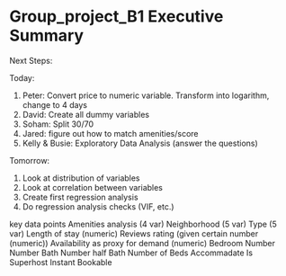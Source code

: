 # Group_project_B1 Executive Summary

Next Steps:

Today:
 1. Peter: Convert price to numeric variable. Transform into logarithm, change to 4 days
 2. David: Create all dummy variables
 3. Soham: Split 30/70
 4. Jared: figure out how to match amenities/score
 5. Kelly & Busie: Exploratory Data Analysis (answer the questions)
 
 Tomorrow:
 1. Look at distribution of variables
 2. Look at correlation between variables
 3. Create first regression analysis
 4. Do regression analysis checks (VIF, etc.)
  
key data points 
  Amenities analysis (4 var)
  Neighborhood (5 var)
  Type (5 var)
  Length of stay (numeric)
  Reviews rating (given certain number (numeric))
  Availability as proxy for demand (numeric)
  Bedroom Number
  Number Bath
  Number half Bath
  Number of Beds
  Accommadate
  Is Superhost
  Instant Bookable